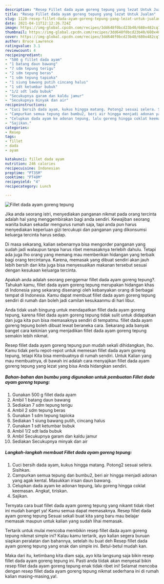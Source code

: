 ```yaml
---
description: "Resep Fillet dada ayam goreng tepung yang lezat Untuk Jualan"
title: "Resep Fillet dada ayam goreng tepung yang lezat Untuk Jualan"
slug: 1128-resep-fillet-dada-ayam-goreng-tepung-yang-lezat-untuk-jualan
date: 2021-04-11T12:12:26.724Z
image: https://img-global.cpcdn.com/recipes/3dd648f0bcd23b40/680x482cq70/fillet-dada-ayam-goreng-tepung-foto-resep-utama.jpg
thumbnail: https://img-global.cpcdn.com/recipes/3dd648f0bcd23b40/680x482cq70/fillet-dada-ayam-goreng-tepung-foto-resep-utama.jpg
cover: https://img-global.cpcdn.com/recipes/3dd648f0bcd23b40/680x482cq70/fillet-dada-ayam-goreng-tepung-foto-resep-utama.jpg
author: Bruce Lawrence
ratingvalue: 3.1
reviewcount: 4
recipeingredient:
- "500 g fillet dada ayam"
- "1 batang daun bawang"
- "7 sdm tepung terigu"
- "2 sdm tepung beras"
- "1 sdm tepung tapioka"
- "1 siung bawang putih cincang halus"
- "1 sdt ketumbar bubuk"
- "1/2 sdt lada bubuk"
- "Secukupnya garam dan kaldu jamur"
- "Secukupnya minyak dan air"
recipeinstructions:
- "Cuci bersih dada ayam, kukus hingga matang. Potong2 sesuai selera. Sisihkan."
- "Campurkan semua tepung dan bumbu2, beri air hingga menjadi adonan yang agak kental. Masukkan irisan daun bawang."
- "Celupkan dada ayam ke adonan tepung, lalu goreng hingga coklat keemasan. Angkat, tiriskan."
- "Sajikan."
categories:
- Resep
tags:
- fillet
- dada
- ayam

katakunci: fillet dada ayam 
nutrition: 246 calories
recipecuisine: Indonesian
preptime: "PT35M"
cooktime: "PT48M"
recipeyield: "4"
recipecategory: Lunch

---
```



![Fillet dada ayam goreng tepung](https://img-global.cpcdn.com/recipes/3dd648f0bcd23b40/680x482cq70/fillet-dada-ayam-goreng-tepung-foto-resep-utama.jpg)

Jika anda seorang istri, menyediakan panganan nikmat pada orang tercinta adalah hal yang menggembirakan bagi anda sendiri. Kewajiban seorang  wanita bukan sekadar mengurus rumah saja, tapi anda pun harus menyediakan keperluan gizi tercukupi dan panganan yang dikonsumsi keluarga tercinta harus sedap.

Di masa  sekarang, kalian sebenarnya bisa mengorder panganan yang sudah jadi walaupun tanpa harus ribet memasaknya terlebih dahulu. Tetapi ada juga lho orang yang memang mau memberikan hidangan yang terbaik bagi orang tercintanya. Karena, memasak yang dibuat sendiri akan jauh lebih bersih dan kita juga bisa menyesuaikan makanan tersebut sesuai dengan kesukaan keluarga tercinta. 



Apakah anda adalah seorang penggemar fillet dada ayam goreng tepung?. Tahukah kamu, fillet dada ayam goreng tepung merupakan hidangan khas di Indonesia yang sekarang disenangi oleh kebanyakan orang di berbagai tempat di Indonesia. Kamu dapat membuat fillet dada ayam goreng tepung sendiri di rumah dan boleh jadi camilan kesukaanmu di hari libur.

Anda tidak usah bingung untuk mendapatkan fillet dada ayam goreng tepung, karena fillet dada ayam goreng tepung tidak sulit untuk didapatkan dan juga kita pun bisa memasaknya sendiri di tempatmu. fillet dada ayam goreng tepung boleh dibuat lewat beraneka cara. Sekarang ada banyak banget cara kekinian yang menjadikan fillet dada ayam goreng tepung semakin lebih nikmat.

Resep fillet dada ayam goreng tepung pun mudah sekali dihidangkan, lho. Kamu tidak perlu repot-repot untuk memesan fillet dada ayam goreng tepung, tetapi Kita bisa membuatnya di rumah sendiri. Untuk Kalian yang mau membuatnya, di bawah ini adalah cara menyajikan fillet dada ayam goreng tepung yang lezat yang bisa Anda hidangkan sendiri.

<!--inarticleads1-->

##### Bahan-bahan dan bumbu yang digunakan untuk pembuatan Fillet dada ayam goreng tepung:

1. Gunakan 500 g fillet dada ayam
1. Ambil 1 batang daun bawang
1. Sediakan 7 sdm tepung terigu
1. Ambil 2 sdm tepung beras
1. Gunakan 1 sdm tepung tapioka
1. Sediakan 1 siung bawang putih, cincang halus
1. Gunakan 1 sdt ketumbar bubuk
1. Ambil 1/2 sdt lada bubuk
1. Ambil Secukupnya garam dan kaldu jamur
1. Sediakan Secukupnya minyak dan air




<!--inarticleads2-->

##### Langkah-langkah membuat Fillet dada ayam goreng tepung:

1. Cuci bersih dada ayam, kukus hingga matang. Potong2 sesuai selera. Sisihkan.
1. Campurkan semua tepung dan bumbu2, beri air hingga menjadi adonan yang agak kental. Masukkan irisan daun bawang.
1. Celupkan dada ayam ke adonan tepung, lalu goreng hingga coklat keemasan. Angkat, tiriskan.
1. Sajikan.




Ternyata cara buat fillet dada ayam goreng tepung yang nikamt tidak ribet ini mudah banget ya! Kamu semua dapat memasaknya. Resep fillet dada ayam goreng tepung Sesuai sekali buat kita yang baru mau belajar memasak maupun untuk kalian yang sudah lihai memasak.

Tertarik untuk mulai mencoba membikin resep fillet dada ayam goreng tepung nikmat simple ini? Kalau kamu tertarik, ayo kalian segera buruan siapkan peralatan dan bahannya, setelah itu buat deh Resep fillet dada ayam goreng tepung yang enak dan simple ini. Betul-betul mudah kan. 

Maka dari itu, ketimbang kita diam saja, ayo kita langsung saja bikin resep fillet dada ayam goreng tepung ini. Pasti anda tiidak akan menyesal bikin resep fillet dada ayam goreng tepung enak tidak ribet ini! Selamat mencoba dengan resep fillet dada ayam goreng tepung nikmat sederhana ini di rumah kalian masing-masing,ya!.

